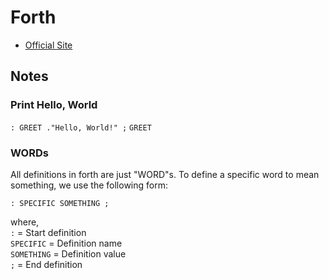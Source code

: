 # Forth

- [Official Site](https://www.forth.com/)

## Notes

### Print Hello, World

`: GREET ."Hello, World!" ;`
`GREET`

### WORDs

All definitions in forth are just "WORD"s. To define a specific word to mean something, we use the following form:

`: SPECIFIC SOMETHING ;`

where,  
 `:` = Start definition  
 `SPECIFIC` = Definition name  
 `SOMETHING` = Definition value  
 `;` = End definition

### 
